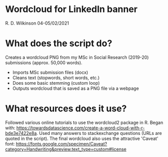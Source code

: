 # Wordcloud for LinkedIn banner
R. D. Wilkinson
04-05/02/2021

# What does the script do?
Creates a wordcloud PNG from my MSc in Social Research (2019-20) submissions (approx. 50,000 words).

* Imports MSc submission files (docx)
* Cleans text (stopwords, short words, etc.)
* Does some basic stemming (custom loop)
* Outputs wordcloud that is saved as a PNG file via a webpage 

# What resources does it use?
Followed various online tutorials to use the wordcloud2 package in R. Began with: https://towardsdatascience.com/create-a-word-cloud-with-r-bde3e7422e8a. Used many answers to stackexchange questions (URLs are quoted in the script). The final wordcloud also uses the attractive 'Caveat' font: https://fonts.google.com/specimen/Caveat?category=Handwriting&preview.text_type=custom#license
